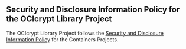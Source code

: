 ## Security and Disclosure Information Policy for the OCIcrypt Library Project

The OCIcrypt Library Project follows the [Security and Disclosure Information Policy](https://github.com/containers/common/blob/main/SECURITY.md) for the Containers Projects.
